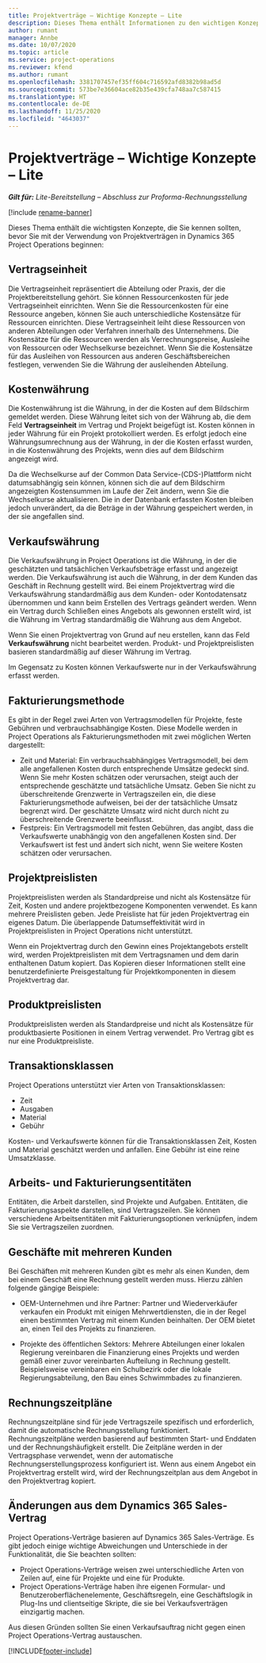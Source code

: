 ```yaml
---
title: Projektverträge – Wichtige Konzepte – Lite
description: Dieses Thema enthält Informationen zu den wichtigen Konzepten von Projektverträgen.
author: rumant
manager: Annbe
ms.date: 10/07/2020
ms.topic: article
ms.service: project-operations
ms.reviewer: kfend
ms.author: rumant
ms.openlocfilehash: 3381707457ef35ff604c716592afd8382b98ad5d
ms.sourcegitcommit: 573be7e36604ace82b35e439cfa748aa7c587415
ms.translationtype: HT
ms.contentlocale: de-DE
ms.lasthandoff: 11/25/2020
ms.locfileid: "4643037"
---
```

# <a name="project-contracts---key-concepts---lite"></a>Projektverträge – Wichtige Konzepte – Lite

_**Gilt für:** Lite-Bereitstellung – Abschluss zur Proforma-Rechnungsstellung_

[!include [rename-banner](~/includes/cc-data-platform-banner.md)]

Dieses Thema enthält die wichtigsten Konzepte, die Sie kennen sollten, bevor Sie mit der Verwendung von Projektverträgen in Dynamics 365 Project Operations beginnen:

## <a name="contracting-unit"></a>Vertragseinheit

Die Vertragseinheit repräsentiert die Abteilung oder Praxis, der die Projektbereitstellung gehört. Sie können Ressourcenkosten für jede Vertragseinheit einrichten. Wenn Sie die Ressourcenkosten für eine Ressource angeben, können Sie auch unterschiedliche Kostensätze für Ressourcen einrichten. Diese Vertragseinheit leiht diese Ressourcen von anderen Abteilungen oder Verfahren innerhalb des Unternehmens. Die Kostensätze für die Ressourcen werden als Verrechnungspreise, Ausleihe von Ressourcen oder Wechselkurse bezeichnet. Wenn Sie die Kostensätze für das Ausleihen von Ressourcen aus anderen Geschäftsbereichen festlegen, verwenden Sie die Währung der ausleihenden Abteilung.

## <a name="cost-currency"></a>Kostenwährung

Die Kostenwährung ist die Währung, in der die Kosten auf dem Bildschirm gemeldet werden. Diese Währung leitet sich von der Währung ab, die dem Feld **Vertragseinheit** im Vertrag und Projekt beigefügt ist. Kosten können in jeder Währung für ein Projekt protokolliert werden. Es erfolgt jedoch eine Währungsumrechnung aus der Währung, in der die Kosten erfasst wurden, in die Kostenwährung des Projekts, wenn dies auf dem Bildschirm angezeigt wird.

Da die Wechselkurse auf der Common Data Service-(CDS-)Plattform nicht datumsabhängig sein können, können sich die auf dem Bildschirm angezeigten Kostensummen im Laufe der Zeit ändern, wenn Sie die Wechselkurse aktualisieren. Die in der Datenbank erfassten Kosten bleiben jedoch unverändert, da die Beträge in der Währung gespeichert werden, in der sie angefallen sind.

## <a name="sales-currency"></a>Verkaufswährung

Die Verkaufswährung in Project Operations ist die Währung, in der die geschätzten und tatsächlichen Verkaufsbeträge erfasst und angezeigt werden. Die Verkaufswährung ist auch die Währung, in der dem Kunden das Geschäft in Rechnung gestellt wird. Bei einem Projektvertrag wird die Verkaufswährung standardmäßig aus dem Kunden- oder Kontodatensatz übernommen und kann beim Erstellen des Vertrags geändert werden. Wenn ein Vertrag durch Schließen eines Angebots als gewonnen erstellt wird, ist die Währung im Vertrag standardmäßig die Währung aus dem Angebot.

Wenn Sie einen Projektvertrag von Grund auf neu erstellen, kann das Feld **Verkaufswährung** nicht bearbeitet werden. Produkt- und Projektpreislisten basieren standardmäßig auf dieser Währung im Vertrag.

Im Gegensatz zu Kosten können Verkaufswerte nur in der Verkaufswährung erfasst werden.

## <a name="billing-method"></a>Fakturierungsmethode

Es gibt in der Regel zwei Arten von Vertragsmodellen für Projekte, feste Gebühren und verbrauchsabhängige Kosten. Diese Modelle werden in Project Operations als Fakturierungsmethoden mit zwei möglichen Werten dargestellt:

- Zeit und Material: Ein verbrauchsabhängiges Vertragsmodell, bei dem alle angefallenen Kosten durch entsprechende Umsätze gedeckt sind. Wenn Sie mehr Kosten schätzen oder verursachen, steigt auch der entsprechende geschätzte und tatsächliche Umsatz. Geben Sie nicht zu überschreitende Grenzwerte in Vertragszeilen ein, die diese Fakturierungsmethode aufweisen, bei der der tatsächliche Umsatz begrenzt wird. Der geschätzte Umsatz wird nicht durch nicht zu überschreitende Grenzwerte beeinflusst.
- Festpreis: Ein Vertragsmodell mit festen Gebühren, das angibt, dass die Verkaufswerte unabhängig von den angefallenen Kosten sind. Der Verkaufswert ist fest und ändert sich nicht, wenn Sie weitere Kosten schätzen oder verursachen.

## <a name="project-price-lists"></a>Projektpreislisten

Projektpreislisten werden als Standardpreise und nicht als Kostensätze für Zeit, Kosten und andere projektbezogene Komponenten verwendet. Es kann mehrere Preislisten geben. Jede Preisliste hat für jeden Projektvertrag ein eigenes Datum. Die überlappende Datumseffektivität wird in Projektpreislisten in Project Operations nicht unterstützt.

Wenn ein Projektvertrag durch den Gewinn eines Projektangebots erstellt wird, werden Projektpreislisten mit dem Vertragsnamen und dem darin enthaltenen Datum kopiert. Das Kopieren dieser Informationen stellt eine benutzerdefinierte Preisgestaltung für Projektkomponenten in diesem Projektvertrag dar.

## <a name="product-price-lists"></a>Produktpreislisten

Produktpreislisten werden als Standardpreise und nicht als Kostensätze für produktbasierte Positionen in einem Vertrag verwendet. Pro Vertrag gibt es nur eine Produktpreisliste.

## <a name="transaction-classes"></a>Transaktionsklassen

Project Operations unterstützt vier Arten von Transaktionsklassen:

- Zeit
- Ausgaben
- Material
- Gebühr

Kosten- und Verkaufswerte können für die Transaktionsklassen Zeit, Kosten und Material geschätzt werden und anfallen. Eine Gebühr ist eine reine Umsatzklasse.

## <a name="work-entities-and-billing-entities"></a>Arbeits- und Fakturierungsentitäten

Entitäten, die Arbeit darstellen, sind Projekte und Aufgaben. Entitäten, die Fakturierungsaspekte darstellen, sind Vertragszeilen. Sie können verschiedene Arbeitsentitäten mit Fakturierungsoptionen verknüpfen, indem Sie sie Vertragszeilen zuordnen.

## <a name="multi-customer-deals"></a>Geschäfte mit mehreren Kunden

Bei Geschäften mit mehreren Kunden gibt es mehr als einen Kunden, dem bei einem Geschäft eine Rechnung gestellt werden muss. Hierzu zählen folgende gängige Beispiele:

- OEM-Unternehmen und ihre Partner: Partner und Wiederverkäufer verkaufen ein Produkt mit einigen Mehrwertdiensten, die in der Regel einen bestimmten Vertrag mit einem Kunden beinhalten. Der OEM bietet an, einen Teil des Projekts zu finanzieren. 

- Projekte des öffentlichen Sektors: Mehrere Abteilungen einer lokalen Regierung vereinbaren die Finanzierung eines Projekts und werden gemäß einer zuvor vereinbarten Aufteilung in Rechnung gestellt. Beispielsweise vereinbaren ein Schulbezirk oder die lokale Regierungsabteilung, den Bau eines Schwimmbades zu finanzieren.

## <a name="invoice-schedules"></a>Rechnungszeitpläne

Rechnungszeitpläne sind für jede Vertragszeile spezifisch und erforderlich, damit die automatische Rechnungsstellung funktioniert. Rechnungszeitpläne werden basierend auf bestimmten Start- und Enddaten und der Rechnungshäufigkeit erstellt. Die Zeitpläne werden in der Vertragsphase verwendet, wenn der automatische Rechnungserstellungsprozess konfiguriert ist. Wenn aus einem Angebot ein Projektvertrag erstellt wird, wird der Rechnungszeitplan aus dem Angebot in den Projektvertrag kopiert.

## <a name="changes-from-the-dynamics-365-sales-contract"></a>Änderungen aus dem Dynamics 365 Sales-Vertrag

Project Operations-Verträge basieren auf Dynamics 365 Sales-Verträge. Es gibt jedoch einige wichtige Abweichungen und Unterschiede in der Funktionalität, die Sie beachten sollten:

- Project Operations-Verträge weisen zwei unterschiedliche Arten von Zeilen auf, eine für Projekte und eine für Produkte.
- Project Operations-Verträge haben ihre eigenen Formular- und Benutzeroberflächenelemente, Geschäftsregeln, eine Geschäftslogik in Plug-Ins und clientseitige Skripte, die sie bei Verkaufsverträgen einzigartig machen.

Aus diesen Gründen sollten Sie einen Verkaufsauftrag nicht gegen einen Project Operations-Vertrag austauschen.


[!INCLUDE[footer-include](../../includes/footer-banner.md)]